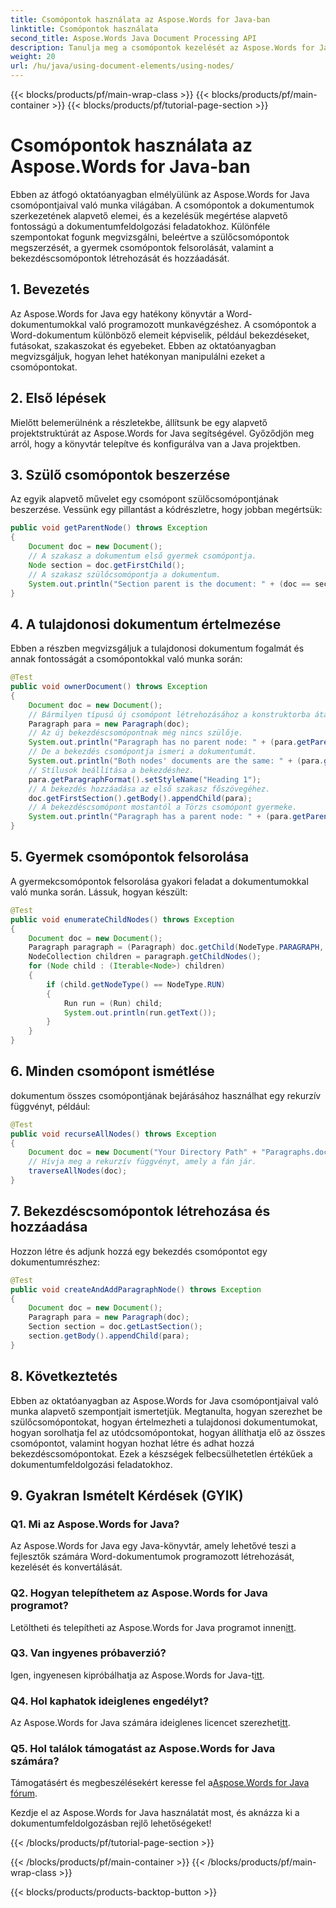 ```yaml
---
title: Csomópontok használata az Aspose.Words for Java-ban
linktitle: Csomópontok használata
second_title: Aspose.Words Java Document Processing API
description: Tanulja meg a csomópontok kezelését az Aspose.Words for Java programban ezzel a lépésről lépésre mutató oktatóanyaggal. Oldja fel a dokumentumfeldolgozási teljesítményt.
weight: 20
url: /hu/java/using-document-elements/using-nodes/
---
```


{{< blocks/products/pf/main-wrap-class >}}
{{< blocks/products/pf/main-container >}}
{{< blocks/products/pf/tutorial-page-section >}}

# Csomópontok használata az Aspose.Words for Java-ban

Ebben az átfogó oktatóanyagban elmélyülünk az Aspose.Words for Java csomópontjaival való munka világában. A csomópontok a dokumentumok szerkezetének alapvető elemei, és a kezelésük megértése alapvető fontosságú a dokumentumfeldolgozási feladatokhoz. Különféle szempontokat fogunk megvizsgálni, beleértve a szülőcsomópontok megszerzését, a gyermek csomópontok felsorolását, valamint a bekezdéscsomópontok létrehozását és hozzáadását.

## 1. Bevezetés
Az Aspose.Words for Java egy hatékony könyvtár a Word-dokumentumokkal való programozott munkavégzéshez. A csomópontok a Word-dokumentum különböző elemeit képviselik, például bekezdéseket, futásokat, szakaszokat és egyebeket. Ebben az oktatóanyagban megvizsgáljuk, hogyan lehet hatékonyan manipulálni ezeket a csomópontokat.

## 2. Első lépések
Mielőtt belemerülnénk a részletekbe, állítsunk be egy alapvető projektstruktúrát az Aspose.Words for Java segítségével. Győződjön meg arról, hogy a könyvtár telepítve és konfigurálva van a Java projektben.

## 3. Szülő csomópontok beszerzése
Az egyik alapvető művelet egy csomópont szülőcsomópontjának beszerzése. Vessünk egy pillantást a kódrészletre, hogy jobban megértsük:

```java
public void getParentNode() throws Exception
{
    Document doc = new Document();
    // A szakasz a dokumentum első gyermek csomópontja.
    Node section = doc.getFirstChild();
    // A szakasz szülőcsomópontja a dokumentum.
    System.out.println("Section parent is the document: " + (doc == section.getParentNode()));
}
```

## 4. A tulajdonosi dokumentum értelmezése
Ebben a részben megvizsgáljuk a tulajdonosi dokumentum fogalmát és annak fontosságát a csomópontokkal való munka során:

```java
@Test
public void ownerDocument() throws Exception
{
    Document doc = new Document();
    // Bármilyen típusú új csomópont létrehozásához a konstruktorba átadott dokumentumra van szükség.
    Paragraph para = new Paragraph(doc);
    // Az új bekezdéscsomópontnak még nincs szülője.
    System.out.println("Paragraph has no parent node: " + (para.getParentNode() == null));
    // De a bekezdés csomópontja ismeri a dokumentumát.
    System.out.println("Both nodes' documents are the same: " + (para.getDocument() == doc));
    // Stílusok beállítása a bekezdéshez.
    para.getParagraphFormat().setStyleName("Heading 1");
    // A bekezdés hozzáadása az első szakasz főszövegéhez.
    doc.getFirstSection().getBody().appendChild(para);
    // A bekezdéscsomópont mostantól a Törzs csomópont gyermeke.
    System.out.println("Paragraph has a parent node: " + (para.getParentNode() != null));
}
```

## 5. Gyermek csomópontok felsorolása
A gyermekcsomópontok felsorolása gyakori feladat a dokumentumokkal való munka során. Lássuk, hogyan készült:

```java
@Test
public void enumerateChildNodes() throws Exception
{
    Document doc = new Document();
    Paragraph paragraph = (Paragraph) doc.getChild(NodeType.PARAGRAPH, 0, true);
    NodeCollection children = paragraph.getChildNodes();
    for (Node child : (Iterable<Node>) children)
    {
        if (child.getNodeType() == NodeType.RUN)
        {
            Run run = (Run) child;
            System.out.println(run.getText());
        }
    }
}
```

## 6. Minden csomópont ismétlése
dokumentum összes csomópontjának bejárásához használhat egy rekurzív függvényt, például:

```java
@Test
public void recurseAllNodes() throws Exception
{
    Document doc = new Document("Your Directory Path" + "Paragraphs.docx");
    // Hívja meg a rekurzív függvényt, amely a fán jár.
    traverseAllNodes(doc);
}
```

## 7. Bekezdéscsomópontok létrehozása és hozzáadása
Hozzon létre és adjunk hozzá egy bekezdés csomópontot egy dokumentumrészhez:

```java
@Test
public void createAndAddParagraphNode() throws Exception
{
    Document doc = new Document();
    Paragraph para = new Paragraph(doc);
    Section section = doc.getLastSection();
    section.getBody().appendChild(para);
}
```

## 8. Következtetés
Ebben az oktatóanyagban az Aspose.Words for Java csomópontjaival való munka alapvető szempontjait ismertetjük. Megtanulta, hogyan szerezhet be szülőcsomópontokat, hogyan értelmezheti a tulajdonosi dokumentumokat, hogyan sorolhatja fel az utódcsomópontokat, hogyan állíthatja elő az összes csomópontot, valamint hogyan hozhat létre és adhat hozzá bekezdéscsomópontokat. Ezek a készségek felbecsülhetetlen értékűek a dokumentumfeldolgozási feladatokhoz.

## 9. Gyakran Ismételt Kérdések (GYIK)

### Q1. Mi az Aspose.Words for Java?
Az Aspose.Words for Java egy Java-könyvtár, amely lehetővé teszi a fejlesztők számára Word-dokumentumok programozott létrehozását, kezelését és konvertálását.

### Q2. Hogyan telepíthetem az Aspose.Words for Java programot?
 Letöltheti és telepítheti az Aspose.Words for Java programot innen[itt](https://releases.aspose.com/words/java/).

### Q3. Van ingyenes próbaverzió?
 Igen, ingyenesen kipróbálhatja az Aspose.Words for Java-t[itt](https://releases.aspose.com/).

### Q4. Hol kaphatok ideiglenes engedélyt?
 Az Aspose.Words for Java számára ideiglenes licencet szerezhet[itt](https://purchase.aspose.com/temporary-license/).

### Q5. Hol találok támogatást az Aspose.Words for Java számára?
 Támogatásért és megbeszélésekért keresse fel a[Aspose.Words for Java fórum](https://forum.aspose.com/).

Kezdje el az Aspose.Words for Java használatát most, és aknázza ki a dokumentumfeldolgozásban rejlő lehetőségeket!

{{< /blocks/products/pf/tutorial-page-section >}}

{{< /blocks/products/pf/main-container >}}
{{< /blocks/products/pf/main-wrap-class >}}

{{< blocks/products/products-backtop-button >}}
